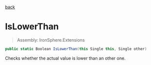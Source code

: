 ﻿

[back](/IronSphere.Extensions/FloatExtension)

# IsLowerThan

> Assembly: IronSphere.Extensions

```csharp
public static Boolean IsLowerThan(this Single this, Single other)
```

Checks whether the actual value is lower than an other one.

 